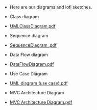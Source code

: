 -  Here are our diagrams and lofi sketches.
 - Class diagram 
 - [UMLClassDiagram.pdf](https://github.com/FaizahKolapo/ENSE374-Team-Lore/files/7437379/UMLClassDiagram.pdf)
 
 - Sequence diagram 
 - [SequenceDiagram .pdf](https://github.com/FaizahKolapo/ENSE374-Team-Lore/files/7437383/SequenceDiagram.pdf)
 
 - Data Flow diagram
 - [DataFlowDiagram.pdf](https://github.com/FaizahKolapo/ENSE374-Team-Lore/files/7437390/DataFlowDiagram.pdf)
 
 - Use Case Diagram
 - [UML diagram (use case).pdf](https://github.com/FaizahKolapo/ENSE374-Team-Lore/files/7437408/UML.diagram.use.case.pdf)
 
 - MVC Architecture Diagram
 - [MVC Architecture Diagram.pdf](https://github.com/FaizahKolapo/ENSE374-Team-Lore/files/7437417/MVC.Architecture.Diagram.pdf)

